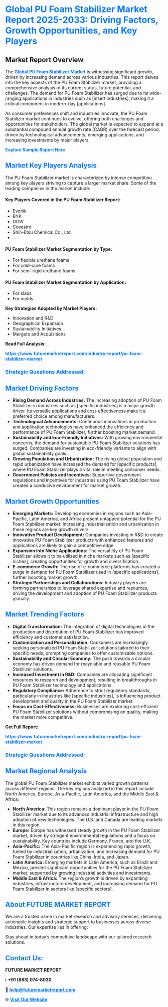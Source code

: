 <h1 style="color: #007BFF;">Global PU Foam Stabilizer Market Report 2025-2033: Driving Factors, Growth Opportunities, and Key Players</h1>

<section id="overview">
<h2>Market Report Overview</h2>
<p>The <a href="https://www.futuremarketreport.com/industry-report/pu-foam-stabilizer-market" style="color: #007BFF; text-decoration: none;"><strong>Global PU Foam Stabilizer Market</strong></a> is witnessing significant growth, driven by increasing demand across various industries. This report delves into the key aspects of the PU Foam Stabilizer market, providing a comprehensive analysis of its current status, future potential, and challenges. The demand for PU Foam Stabilizer has surged due to its wide-ranging applications in industries such as [insert industries], making it a critical component in modern-day [applications].</p>
<p>As consumer preferences shift and industries innovate, the PU Foam Stabilizer market continues to evolve, offering both challenges and opportunities for stakeholders. The global market is expected to expand at a substantial compound annual growth rate (CAGR) over the forecast period, driven by technological advancements, emerging applications, and increasing investments by major players.</p>
</section>

<section id="overview">
<p><a href="https://www.futuremarketreport.com/request-sample/reportId=103071" style="color: #007BFF; text-decoration: none;"><strong>Explore Sample Report Here</strong></a></p>
</section>

<section id="key-players">
<h2 style="color: #007BFF;">Market Key Players Analysis</h2>
<p>The PU Foam Stabilizer market is characterized by intense competition among key players striving to capture a larger market share. Some of the leading companies in the market include:</p>
<h4>Key Players Covered in the PU Foam Stabilizer Report:</h4>
<ul><li>Evonik</li><li>BYK</li><li>DOW</li><li>Covestro</li><li>Shin-Etsu Chemical Co., Ltd</li><li>...</li></ul>
<h4>PU Foam Stabilizer Market Segmentation by Type:</h4>
<ul><li>For flexible urethane foams</li><li>For cold-cure foams</li><li>For semi-rigid urethane foams</li></ul>

<h4>PU Foam Stabilizer Market Segmentation by Application:</h4>
<ul><li>For slabs</li><li>For molds</li></ul>
<p><strong>Key Strategies Adopted by Market Players:</strong></p>
<ul>
<li>Innovation and R&D</li>
<li>Geographical Expansion</li>
<li>Sustainability Initiatives</li>
<li>Mergers and Acquisitions</li>
</ul>
</section>

<section>
<p><strong>Read Full Analysis: </strong></p><a href="https://www.futuremarketreport.com/industry-report/pu-foam-stabilizer-market" style="color: #007BFF; text-decoration: none;"><strong>https://www.futuremarketreport.com/industry-report/pu-foam-stabilizer-market</strong></a>
<h3 style="color: #007BFF;">Strategic Questions Addressed:</h3>
</section>

<section id="driving-factors">
<h2 style="color: #007BFF;">Market Driving Factors</h2>
<ul>
<li><strong>Rising Demand Across Industries:</strong> The increasing adoption of PU Foam Stabilizer in industries such as [specific industries] is a major growth driver. Its versatile applications and cost-effectiveness make it a preferred choice among manufacturers.</li>
<li><strong>Technological Advancements:</strong> Continuous innovations in production and application technologies have enhanced the efficiency and performance of PU Foam Stabilizer, further boosting market demand.</li>
<li><strong>Sustainability and Eco-Friendly Initiatives:</strong> With growing environmental concerns, the demand for sustainable PU Foam Stabilizer solutions has surged. Companies are investing in eco-friendly variants to align with global sustainability goals.</li>
<li><strong>Growing Population and Urbanization:</strong> The rising global population and rapid urbanization have increased the demand for [specific products], where PU Foam Stabilizer plays a vital role in meeting consumer needs.</li>
<li><strong>Government Policies and Incentives:</strong> Supportive government regulations and incentives for industries using PU Foam Stabilizer have created a conducive environment for market growth.</li>
</ul>
</section>

<section id="growth-opportunities">
<h2 style="color: #007BFF;">Market Growth Opportunities</h2>
<ul>
<li><strong>Emerging Markets:</strong> Developing economies in regions such as Asia-Pacific, Latin America, and Africa present untapped potential for the PU Foam Stabilizer market. Increasing industrialization and urbanization in these regions are key growth drivers.</li>
<li><strong>Innovative Product Development:</strong> Companies investing in R&D to create innovative PU Foam Stabilizer products with enhanced features and applications are likely to gain a competitive edge.</li>
<li><strong>Expansion into Niche Applications:</strong> The versatility of PU Foam Stabilizer allows it to be utilized in niche markets such as [specific niches], creating opportunities for growth and diversification.</li>
<li><strong>E-commerce Growth:</strong> The rise of e-commerce platforms has created a surge in demand for PU Foam Stabilizer used in [specific applications], further boosting market growth.</li>
<li><strong>Strategic Partnerships and Collaborations:</strong> Industry players are forming partnerships to leverage shared expertise and resources, driving the development and adoption of PU Foam Stabilizer products globally.</li>
</ul>
</section>

<section id="trending-factors">
<h2 style="color: #007BFF;">Market Trending Factors</h2>
<ul>
<li><strong>Digital Transformation:</strong> The integration of digital technologies in the production and distribution of PU Foam Stabilizer has improved efficiency and customer satisfaction.</li>
<li><strong>Customization and Personalization:</strong> Consumers are increasingly seeking personalized PU Foam Stabilizer solutions tailored to their specific needs, prompting companies to offer customizable options.</li>
<li><strong>Sustainability and Circular Economy:</strong> The push towards a circular economy has driven demand for recyclable and reusable PU Foam Stabilizer solutions.</li>
<li><strong>Increased Investment in R&D:</strong> Companies are allocating significant resources to research and development, resulting in breakthroughs in PU Foam Stabilizer technology and applications.</li>
<li><strong>Regulatory Compliance:</strong> Adherence to strict regulatory standards, particularly in industries like [specific industries], is influencing product development and quality in the PU Foam Stabilizer market.</li>
<li><strong>Focus on Cost-Effectiveness:</strong> Businesses are exploring cost-efficient PU Foam Stabilizer solutions without compromising on quality, making the market more competitive.</li>
</ul>
</section>

<section>
<p><strong>Get Full Report: </strong></p><a href="https://www.futuremarketreport.com/industry-report/pu-foam-stabilizer-market" style="color: #007BFF; text-decoration: none;"><strong>https://www.futuremarketreport.com/industry-report/pu-foam-stabilizer-market</strong></a>
<h3 style="color: #007BFF;">Strategic Questions Addressed:</h3>
</section>


<section id="regional-analysis">
<h2 style="color: #007BFF;">Market Regional Analysis</h2>
<p>The global PU Foam Stabilizer market exhibits varied growth patterns across different regions. The key regions analyzed in this report include North America, Europe, Asia-Pacific, Latin America, and the Middle East & Africa:</p>
<ul>
<li><strong>North America:</strong> This region remains a dominant player in the PU Foam Stabilizer market due to its advanced industrial infrastructure and high adoption of new technologies. The U.S. and Canada are leading markets in this region.</li>
<li><strong>Europe:</strong> Europe has witnessed steady growth in the PU Foam Stabilizer market, driven by stringent environmental regulations and a focus on sustainability. Key countries include Germany, France, and the U.K.</li>
<li><strong>Asia-Pacific:</strong> The Asia-Pacific region is experiencing rapid growth, fueled by industrialization, urbanization, and increasing demand for PU Foam Stabilizer in countries like China, India, and Japan.</li>
<li><strong>Latin America:</strong> Emerging markets in Latin America, such as Brazil and Mexico, present significant opportunities for the PU Foam Stabilizer market, supported by growing industrial activities and investments.</li>
<li><strong>Middle East & Africa:</strong> The region’s growth is driven by expanding industries, infrastructure development, and increasing demand for PU Foam Stabilizer in sectors like [specific sectors].</li>
</ul>
</section>

<footer>
<h2 style="color: #007BFF;">About FUTURE MARKET REPORT</h2>
<p>We are a trusted name in market research and advisory services, delivering actionable insights and strategic support to businesses across diverse industries. Our expertise lies in offering:</p>

<p>Stay ahead in today’s competitive landscape with our tailored research solutions.</p>

<h2 style="color: #007BFF;">Contact Us:</h2>
<p><strong>FUTURE MARKET REPORT</strong></p>
<p>📞 <strong>+91 (883) 074-8030</strong></p>
<p>📧 <strong><a href="mailto:help@futuremarketreport.com" style="color: #007BFF;">help@futuremarketreport.com</a></strong></p>
<p>🌐 <strong><a href="https://www.futuremarketreport.com/" style="color: #007BFF;">Visit Our Website</a></strong></p>
</footer>